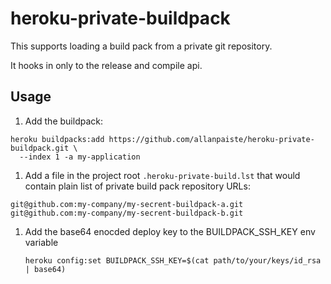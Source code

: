 # heroku-private-buildpack

This supports loading a build pack from a private git repository.

It hooks in only to the release and compile api.

## Usage

1. Add the buildpack: 

  ```shell
  heroku buildpacks:add https://github.com/allanpaiste/heroku-private-buildpack.git \
    --index 1 -a my-application
  ```

1. Add a file in the project root `.heroku-private-build.lst` that would contain plain list 
   of private build pack repository URLs:

  ```text
  git@github.com:my-company/my-secrent-buildpack-a.git
  git@github.com:my-company/my-secrent-buildpack-b.git
  ```

1. Add the base64 enocded deploy key to the BUILDPACK_SSH_KEY env variable
    
   ```shell
   heroku config:set BUILDPACK_SSH_KEY=$(cat path/to/your/keys/id_rsa | base64)
   ```